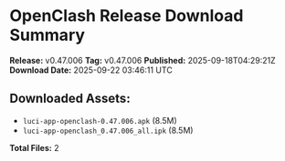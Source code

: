 # OpenClash Release Download Summary

**Release:** v0.47.006
**Tag:** v0.47.006
**Published:** 2025-09-18T04:29:21Z
**Download Date:** 2025-09-22 03:46:11 UTC

## Downloaded Assets:
- `luci-app-openclash-0.47.006.apk` (8.5M)
- `luci-app-openclash_0.47.006_all.ipk` (8.5M)

**Total Files:** 2
